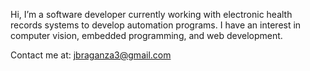 Hi, I’m a software developer currently working with electronic health records systems to develop automation programs. I have an interest in computer vision, embedded programming, and web development.

Contact me at: jbraganza3@gmail.com



